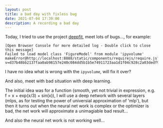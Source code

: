 ```yaml
---
layout: post
title: a bad day with fixless bug
date: 2021-07-04 17:39:00
description: A recording a bad day
---
```

Today, I tried to use the project [deepfit](https://github.com/sitzikbs/DeepFit), meet lots of bugs...,
for example:
```
[Open Browser Console for more detailed log - Double click to close this message]
Failed to load model class 'FigureModel' from module 'ipyvolume'
makeError@http://localhost:8888/static/components/requirejs/require.js?v=d37b48bb2137faa0ab98157e240c084dd5b1b5e74911723aa1d1f04c928c2a03dedf922d049e4815f7e5a369faa2e6b6a1000aae958b7953b5cc60411154f593:168:17
```
I have no idea what is wrong with the `ipyvolume`, will fix it over?

And also, meet with bad situation with deep learning.

The initial idea was for a function (smooth, yet not trivial in expression, e.g. f = x + exp(x/3) + sin(x)), I will use a deep network with several layers (mlps, as for testing the power of universial approximation of 'mlp'), but then it turns out when the neural net work is complex or the optimizer is bad, the net work will approximate a unimagiable bad result...

And also the neural net work is not working well...